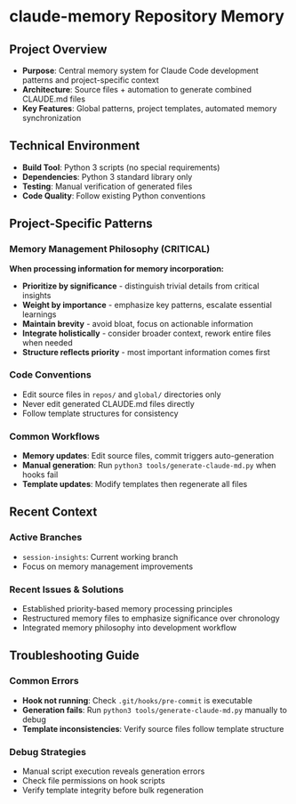 # claude-memory Repository Memory

## Project Overview
- **Purpose**: Central memory system for Claude Code development patterns and project-specific context
- **Architecture**: Source files + automation to generate combined CLAUDE.md files
- **Key Features**: Global patterns, project templates, automated memory synchronization

## Technical Environment
- **Build Tool**: Python 3 scripts (no special requirements)
- **Dependencies**: Python 3 standard library only
- **Testing**: Manual verification of generated files
- **Code Quality**: Follow existing Python conventions

## Project-Specific Patterns

### Memory Management Philosophy (CRITICAL)
**When processing information for memory incorporation:**
- **Prioritize by significance** - distinguish trivial details from critical insights
- **Weight by importance** - emphasize key patterns, escalate essential learnings
- **Maintain brevity** - avoid bloat, focus on actionable information
- **Integrate holistically** - consider broader context, rework entire files when needed
- **Structure reflects priority** - most important information comes first

### Code Conventions
- Edit source files in `repos/` and `global/` directories only
- Never edit generated CLAUDE.md files directly
- Follow template structures for consistency

### Common Workflows
- **Memory updates**: Edit source files, commit triggers auto-generation
- **Manual generation**: Run `python3 tools/generate-claude-md.py` when hooks fail
- **Template updates**: Modify templates then regenerate all files

## Recent Context

### Active Branches
- `session-insights`: Current working branch
- Focus on memory management improvements

### Recent Issues & Solutions
- Established priority-based memory processing principles
- Restructured memory files to emphasize significance over chronology
- Integrated memory philosophy into development workflow

## Troubleshooting Guide

### Common Errors
- **Hook not running**: Check `.git/hooks/pre-commit` is executable
- **Generation fails**: Run `python3 tools/generate-claude-md.py` manually to debug
- **Template inconsistencies**: Verify source files follow template structure

### Debug Strategies
- Manual script execution reveals generation errors
- Check file permissions on hook scripts
- Verify template integrity before bulk regeneration